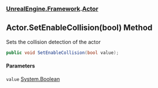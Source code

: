 ### [UnrealEngine.Framework](./UnrealEngine-Framework.md 'UnrealEngine.Framework').[Actor](./UnrealEngine-Framework-Actor.md 'UnrealEngine.Framework.Actor')
## Actor.SetEnableCollision(bool) Method
Sets the collision detection of the actor  
```csharp
public void SetEnableCollision(bool value);
```
#### Parameters
<a name='UnrealEngine-Framework-Actor-SetEnableCollision(bool)-value'></a>
`value` [System.Boolean](https://docs.microsoft.com/en-us/dotnet/api/System.Boolean 'System.Boolean')  
  
